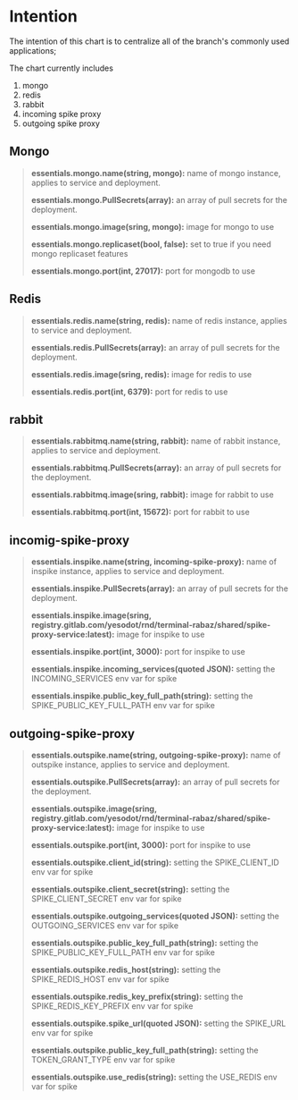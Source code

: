 # Intention

The intention of this chart is to centralize all of the branch's commonly used applications;

The chart currently includes

1. mongo
2. redis
3. rabbit
4. incoming spike proxy
5. outgoing spike proxy

## Mongo

> **essentials.mongo.name(string, mongo):** name of mongo instance, applies to service and deployment.
>
> **essentials.mongo.PullSecrets(array):** an array of pull secrets for the deployment.
>
> **essentials.mongo.image(sring, mongo):** image for mongo to use
>
> **essentials.mongo.replicaset(bool, false):** set to true if you need mongo replicaset features
>
> **essentials.mongo.port(int, 27017):** port for mongodb to use

## Redis

> **essentials.redis.name(string, redis):** name of redis instance, applies to service and deployment.
>
> **essentials.redis.PullSecrets(array):** an array of pull secrets for the deployment.
>
> **essentials.redis.image(sring, redis):** image for redis to use
>
> **essentials.redis.port(int, 6379):** port for redis to use

## rabbit

> **essentials.rabbitmq.name(string, rabbit):** name of rabbit instance, applies to service and deployment.
>
> **essentials.rabbitmq.PullSecrets(array):** an array of pull secrets for the deployment.
>
> **essentials.rabbitmq.image(sring, rabbit):** image for rabbit to use
>
> **essentials.rabbitmq.port(int, 15672):** port for rabbit to use

## incomig-spike-proxy

> **essentials.inspike.name(string, incoming-spike-proxy):** name of inspike instance, applies to service and deployment.
>
> **essentials.inspike.PullSecrets(array):** an array of pull secrets for the deployment.
>
> **essentials.inspike.image(sring, registry.gitlab.com/yesodot/rnd/terminal-rabaz/shared/spike-proxy-service:latest):** image for inspike to use
>
> **essentials.inspike.port(int, 3000):** port for inspike to use
>
> **essentials.inspike.incoming_services(quoted JSON):** setting the INCOMING_SERVICES env var for spike
>
> **essentials.inspike.public_key_full_path(string):** setting the SPIKE_PUBLIC_KEY_FULL_PATH env var for spike

## outgoing-spike-proxy

> **essentials.outspike.name(string, outgoing-spike-proxy):** name of outspike instance, applies to service and deployment.
>
> **essentials.outspike.PullSecrets(array):** an array of pull secrets for the deployment.
>
> **essentials.outspike.image(sring, registry.gitlab.com/yesodot/rnd/terminal-rabaz/shared/spike-proxy-service:latest):** image for inspike to use
>
> **essentials.outspike.port(int, 3000):** port for inspike to use
>
> **essentials.outspike.client_id(string):** setting the SPIKE_CLIENT_ID env var for spike
>
> **essentials.outspike.client_secret(string):** setting the SPIKE_CLIENT_SECRET env var for spike
>
> **essentials.outspike.outgoing_services(quoted JSON):** setting the OUTGOING_SERVICES env var for spike
>
> **essentials.outspike.public_key_full_path(string):** setting the SPIKE_PUBLIC_KEY_FULL_PATH env var for spike
>
> **essentials.outspike.redis_host(string):** setting the SPIKE_REDIS_HOST env var for spike
>
> **essentials.outspike.redis_key_prefix(string):** setting the SPIKE_REDIS_KEY_PREFIX env var for spike
>
> **essentials.outspike.spike_url(quoted JSON):** setting the SPIKE_URL env var for spike
>
> **essentials.outspike.public_key_full_path(string):** setting the TOKEN_GRANT_TYPE env var for spike
>
> **essentials.outspike.use_redis(string):** setting the USE_REDIS env var for spike